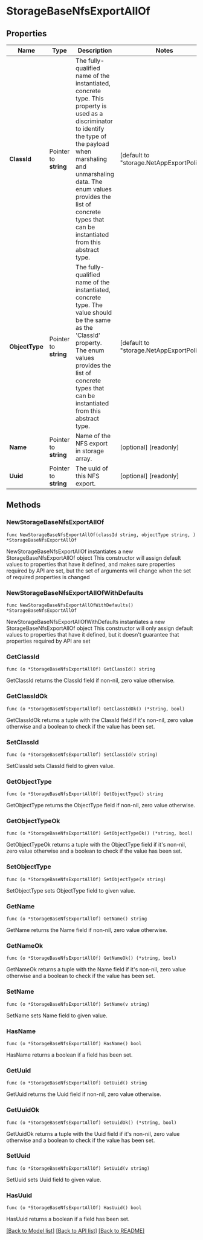 # StorageBaseNfsExportAllOf

## Properties

Name | Type | Description | Notes
------------ | ------------- | ------------- | -------------
**ClassId** | Pointer to **string** | The fully-qualified name of the instantiated, concrete type. This property is used as a discriminator to identify the type of the payload when marshaling and unmarshaling data. The enum values provides the list of concrete types that can be instantiated from this abstract type. | [default to "storage.NetAppExportPolicy"]
**ObjectType** | Pointer to **string** | The fully-qualified name of the instantiated, concrete type. The value should be the same as the &#39;ClassId&#39; property. The enum values provides the list of concrete types that can be instantiated from this abstract type. | [default to "storage.NetAppExportPolicy"]
**Name** | Pointer to **string** | Name of the NFS export in storage array. | [optional] [readonly] 
**Uuid** | Pointer to **string** | The uuid of this NFS export. | [optional] [readonly] 

## Methods

### NewStorageBaseNfsExportAllOf

`func NewStorageBaseNfsExportAllOf(classId string, objectType string, ) *StorageBaseNfsExportAllOf`

NewStorageBaseNfsExportAllOf instantiates a new StorageBaseNfsExportAllOf object
This constructor will assign default values to properties that have it defined,
and makes sure properties required by API are set, but the set of arguments
will change when the set of required properties is changed

### NewStorageBaseNfsExportAllOfWithDefaults

`func NewStorageBaseNfsExportAllOfWithDefaults() *StorageBaseNfsExportAllOf`

NewStorageBaseNfsExportAllOfWithDefaults instantiates a new StorageBaseNfsExportAllOf object
This constructor will only assign default values to properties that have it defined,
but it doesn't guarantee that properties required by API are set

### GetClassId

`func (o *StorageBaseNfsExportAllOf) GetClassId() string`

GetClassId returns the ClassId field if non-nil, zero value otherwise.

### GetClassIdOk

`func (o *StorageBaseNfsExportAllOf) GetClassIdOk() (*string, bool)`

GetClassIdOk returns a tuple with the ClassId field if it's non-nil, zero value otherwise
and a boolean to check if the value has been set.

### SetClassId

`func (o *StorageBaseNfsExportAllOf) SetClassId(v string)`

SetClassId sets ClassId field to given value.


### GetObjectType

`func (o *StorageBaseNfsExportAllOf) GetObjectType() string`

GetObjectType returns the ObjectType field if non-nil, zero value otherwise.

### GetObjectTypeOk

`func (o *StorageBaseNfsExportAllOf) GetObjectTypeOk() (*string, bool)`

GetObjectTypeOk returns a tuple with the ObjectType field if it's non-nil, zero value otherwise
and a boolean to check if the value has been set.

### SetObjectType

`func (o *StorageBaseNfsExportAllOf) SetObjectType(v string)`

SetObjectType sets ObjectType field to given value.


### GetName

`func (o *StorageBaseNfsExportAllOf) GetName() string`

GetName returns the Name field if non-nil, zero value otherwise.

### GetNameOk

`func (o *StorageBaseNfsExportAllOf) GetNameOk() (*string, bool)`

GetNameOk returns a tuple with the Name field if it's non-nil, zero value otherwise
and a boolean to check if the value has been set.

### SetName

`func (o *StorageBaseNfsExportAllOf) SetName(v string)`

SetName sets Name field to given value.

### HasName

`func (o *StorageBaseNfsExportAllOf) HasName() bool`

HasName returns a boolean if a field has been set.

### GetUuid

`func (o *StorageBaseNfsExportAllOf) GetUuid() string`

GetUuid returns the Uuid field if non-nil, zero value otherwise.

### GetUuidOk

`func (o *StorageBaseNfsExportAllOf) GetUuidOk() (*string, bool)`

GetUuidOk returns a tuple with the Uuid field if it's non-nil, zero value otherwise
and a boolean to check if the value has been set.

### SetUuid

`func (o *StorageBaseNfsExportAllOf) SetUuid(v string)`

SetUuid sets Uuid field to given value.

### HasUuid

`func (o *StorageBaseNfsExportAllOf) HasUuid() bool`

HasUuid returns a boolean if a field has been set.


[[Back to Model list]](../README.md#documentation-for-models) [[Back to API list]](../README.md#documentation-for-api-endpoints) [[Back to README]](../README.md)


